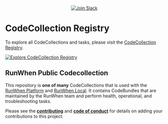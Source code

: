 
<p align="center">
  <br>
  <a href="https://runwhen.slack.com/join/shared_invite/zt-1l7t3tdzl-IzB8gXDsWtHkT8C5nufm2A">
    <img src="https://img.shields.io/badge/Join%20Slack-%23E01563.svg?&style=for-the-badge&logo=slack&logoColor=white" alt="Join Slack">
  </a>
</p>

# CodeCollection Registry
To explore all CodeCollections and tasks, please visit the [CodeCollection Registry](https://registry.runwhen.com/).  

[![Explore CodeCollection Registry](https://storage.googleapis.com/runwhen-nonprod-shared-images/screenshots/registry.png)](https://registry.runwhen.com)

## RunWhen Public Codecollection
This repository is **one of many** CodeCollections that is used with the [RunWhen Platform](https://www.runwhen.com) and [RunWhen Local](https://docs.runwhen.com/public/v/runwhen-local). It contains CodeBundles that are maintained by the RunWhen team and perform health, operational, and troubleshooting tasks. 

Please see the **[contributing](CONTRIBUTING.md)** and **[code of conduct](CODE_OF_CONDUCT.md)** for details on adding your contributions to this project. 
